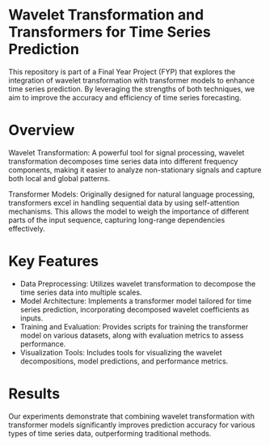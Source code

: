 # Wavelet Transformation and Transformers for Time Series Prediction
This repository is part of a Final Year Project (FYP) that explores the integration of wavelet transformation with transformer models to enhance time series prediction. By leveraging the strengths of both techniques, we aim to improve the accuracy and efficiency of time series forecasting.

# Overview
Wavelet Transformation: A powerful tool for signal processing, wavelet transformation decomposes time series data into different frequency components, making it easier to analyze non-stationary signals and capture both local and global patterns.

Transformer Models: Originally designed for natural language processing, transformers excel in handling sequential data by using self-attention mechanisms. This allows the model to weigh the importance of different parts of the input sequence, capturing long-range dependencies effectively.

# Key Features
- Data Preprocessing: Utilizes wavelet transformation to decompose the time series data into multiple scales.
- Model Architecture: Implements a transformer model tailored for time series prediction, incorporating decomposed wavelet coefficients as inputs.
- Training and Evaluation: Provides scripts for training the transformer model on various datasets, along with evaluation metrics to assess performance.
- Visualization Tools: Includes tools for visualizing the wavelet decompositions, model predictions, and performance metrics.

# Results
Our experiments demonstrate that combining wavelet transformation with transformer models significantly improves prediction accuracy for various types of time series data, outperforming traditional methods.
